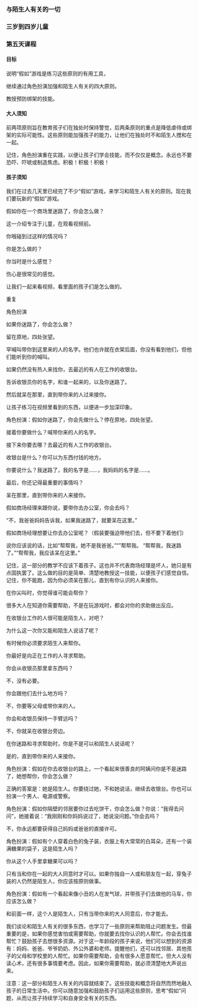### 与陌生人有关的一切

### 三岁到四岁儿童

### 第五天课程

#### 目标

说明“假如”游戏是练习这些原则的有用工具，

继续通过角色扮演加强和陌生人有关的四大原则。

教授预防绑架的技能。

#### 大人须知

前两项原则旨在教育孩子们在独处时保持警觉，后两条原则的重点是降低虐待或绑架的实际可能性。这些原则能加强孩子的能力，让他们在独处时不和陌生人搅和在一起。

记住，角色扮演重在实践，以便让孩子们学会技能，而不仅仅是概念。永远也不要恐吓、吓唬或制造焦虑。积极！积极！积极！

#### 孩子须知

我们在过去几天里已经完了不少“假如”游戏，来学习和陌生人有关的原则。现在我们要玩新的“假如”游戏。

假如你在一个商场里迷路了，你会怎么做？

这一介绍专注于儿童，在观看视频前。

你哦碰到过这样的情况吗？

你是怎么做的？

你当时是什么感觉？

伤心是很常见的感觉。

让我们一起来看视频，看里面的孩子们是怎么做的。

重复

角色扮演

如果你迷路了，你会怎么做？

留在原地，四处张望。

罕喊叫带你到这里来的人的名字。他们也许就在衣架后面，你没有看到他们，但他们能听到你的喊叫。

如果仍然没有热人来找你，去最近的有人在工作的收银台。

告诉收银员你的名字，和谁一起来的，以及你迷路了。

然后就呆在那里，直到带你来的人过来接你。

让孩子练习在视频里看到的东西，以便进一步加深印象。

角色扮演：假如你迷路了，你会先做什么？停在原地，四处张望。

接着你要做什么？喊带你来的人的名字。

接下来你要去哪？去最近的有人工作的收银台。

收银台是什么？你可以为东西付钱的地方。

你要说什么？我迷路了，我的名字是……，我妈妈的名字是……。

最后，你还记得最重要的事情吗？

呆在那里，直到带你来的人来接你。

假如商场经理来跟你说，要带你去办公室，你会去吗？

“不，我爸爸妈妈告诉我，如果我迷路了，就要呆在这里。”

假如商场经理想要让你去办公室呢？（假装要强迫带他们去，但不要下着他们）

说你应该说的话，比如“帮帮我，她不是我爸爸。”“”帮帮我。
“帮帮我，我迷路了。”“帮帮我，我应该呆在这里。”

记住，这一部分的教学不应该下着孩子。这也并不代表商场经理是坏人，她只是有点固执罢了。这么做的目的是简单、清楚地教授这一技能，以便孩子们感觉自信。记住，你不能跑，因为你必须呆在那儿，直到有你认识的人来接你。

在你尖叫时，你觉得谁可能会帮你？

很多大人在知道你需要帮助，不是在玩游戏时，都会对你的求助做出反应。

在收银台工作的人很可能是陌生人，对吧？

为什么这一次你又能和陌生人说话了呢？

有时候你必须要求陌生人来帮你。

你最好是向正在工作的人寻求帮助。

你会从收银员那里拿东西吗？

不，没有必要。

你会跟他们去什么地方吗？

不，你要等父母或带你来的人。

你会和收银员保持一手臂远吗？

不，你就呆在收银台旁边。

在你迷路和寻求帮助时，你是不是可以和陌生人说话呢？

是的，直到带你来的人来接你。

角色扮演：假如在你去收银台的路上，一个看起来很善良的阿姨问你是不是迷路了，她想帮你，你会怎么做？

正确的答案是：她是陌生人。你要绕过她，不和她说话，继续去收银台。你也可以扮演一个男人、电源或警察。

角色扮演：假如你隔壁的邻居要你过去吃饼干，你会怎么做？你说：“我得去问问”，她接着说：“我刚刚和你妈妈说过了，她说没问题。”你会去吗？

不，你永远都要获得自己妈妈或爸爸的直接许可。

角色扮演：假如有个人穿着白色的兔子装，衣服上有大常常的白耳朵，还有一个装满糖果的袋子，这是陌生人吗？

你从这个人手里拿糖果可以吗？

只有当和你在一起的大人同意时才可以。如果你独自一人或和朋友在一起，穿兔子装的人仍然是陌生人，你应该按原则做事。

角色扮演：假如有一个看起来像小丑的人在发气球，并带孩子们去做他的马车，你应该怎么做？

和前面一样，这个人是陌生人，只有当带你来的大人同意后，你才能去。

我们谈论和陌生人有关的很多东西，也学习了一些原则来帮助阻止问题发生。但最重要的是，如果你感觉害怕或需要帮助，你就要去找你认识的人帮忙。你会去找谁帮忙？鼓励孩子去想很多资源。对于这一年龄段的孩子来说，他们可以想到的资源有：妈妈、爸爸、爷爷奶奶、外公外婆和老师。提醒他们，还可以找邻居、其他孩子的父母和学校里的人帮忙。如果你需要帮助，会有很多人愿意帮忙。但大人没有读心术，还有很多事情要考虑。因此，如果你需要帮助，就必须清楚地大声说出来。

注意：这一部分和陌生人有关的内容就结束了。这些技能和概念将自然而然地融入孩子的日常生活中。你可以随意加强和鼓励孩子们运用这些原则，思考“假如”问题，从而让孩子持续学习和自身安全有关的东西。